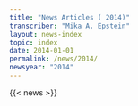 ```yaml
---
title: "News Articles ( 2014)"
transcriber: "Mika A. Epstein"
layout: news-index
topic: index
date: 2014-01-01
permalink: /news/2014/
newsyear: "2014"
---
```


{{< news >}}
